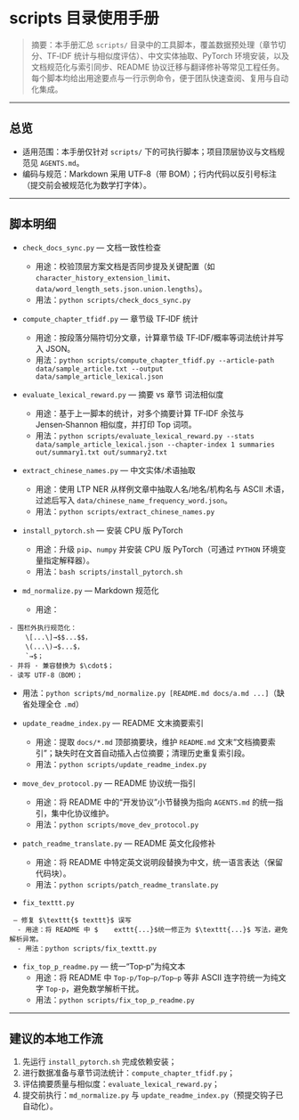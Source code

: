 ﻿# scripts 目录使用手册

> 摘要：本手册汇总 `scripts/` 目录中的工具脚本，覆盖数据预处理（章节切分、TF‑IDF 统计与相似度评估）、中文实体抽取、PyTorch 环境安装，以及文档规范化与索引同步、README 协议迁移与翻译修补等常见工程任务。每个脚本均给出用途要点与一行示例命令，便于团队快速查阅、复用与自动化集成。

---

## 总览

- 适用范围：本手册仅针对 `scripts/` 下的可执行脚本；项目顶层协议与文档规范见 `AGENTS.md`。
- 编码与规范：Markdown 采用 UTF‑8（带 BOM）；行内代码以反引号标注（提交前会被规范化为数学打字体）。

---

## 脚本明细

- `check_docs_sync.py` — 文档一致性检查
  - 用途：校验顶层方案文档是否同步提及关键配置（如 `character_history_extension_limit`、`data/word_length_sets.json.union.lengths`）。
  - 用法：`python scripts/check_docs_sync.py`

- `compute_chapter_tfidf.py` — 章节级 TF‑IDF 统计
  - 用途：按段落分隔符切分文章，计算章节级 TF‑IDF/概率等词法统计并写入 JSON。
  - 用法：`python scripts/compute_chapter_tfidf.py --article-path data/sample_article.txt --output data/sample_article_lexical.json`

- `evaluate_lexical_reward.py` — 摘要 vs 章节 词法相似度
  - 用途：基于上一脚本的统计，对多个摘要计算 TF‑IDF 余弦与 Jensen‑Shannon 相似度，并打印 Top 词项。
  - 用法：`python scripts/evaluate_lexical_reward.py --stats data/sample_article_lexical.json --chapter-index 1 summaries out/summary1.txt out/summary2.txt`

- `extract_chinese_names.py` — 中文实体/术语抽取
  - 用途：使用 LTP NER 从样例文章中抽取人名/地名/机构名与 ASCII 术语，过滤后写入 `data/chinese_name_frequency_word.json`。
  - 用法：`python scripts/extract_chinese_names.py`

- `install_pytorch.sh` — 安装 CPU 版 PyTorch
  - 用途：升级 `pip`、`numpy` 并安装 CPU 版 PyTorch（可通过 `PYTHON` 环境变量指定解释器）。
  - 用法：`bash scripts/install_pytorch.sh`

- `md_normalize.py` — Markdown 规范化
  - 用途：
```
- 围栏外执行规范化：
    \[...\]→$$...$$，
    \(...\)→$...$，
    `→$；
- 并将 · 兼容替换为 $\cdot$；
- 读写 UTF‑8（BOM）；
```
  - 用法：`python scripts/md_normalize.py [README.md docs/a.md ...]`（缺省处理全仓 `.md`）

- `update_readme_index.py` — README 文末摘要索引
  - 用途：提取 `docs/*.md` 顶部摘要块，维护 `README.md` 文末“文档摘要索引”；缺失时在文首自动插入占位摘要；清理历史重复索引段。
  - 用法：`python scripts/update_readme_index.py`

- `move_dev_protocol.py` — README 协议统一指引
  - 用途：将 README 中的“开发协议”小节替换为指向 `AGENTS.md` 的统一指引，集中化协议维护。
  - 用法：`python scripts/move_dev_protocol.py`

- `patch_readme_translate.py` — README 英文化段修补
  - 用途：将 README 中特定英文说明段替换为中文，统一语言表达（保留代码块）。
  - 用法：`python scripts/patch_readme_translate.py`

- `fix_texttt.py`
```
 — 修复 $\texttt{$ texttt}$ 误写
  - 用途：将 README 中 $    exttt{...}$统一修正为 $\texttt{...}$ 写法，避免解析异常。
  - 用法：python scripts/fix_texttt.py
```



- `fix_top_p_readme.py` — 统一“Top‑p”为纯文本
  - 用途：将 README 中 `Top‑p/Top–p/Top‒p` 等非 ASCII 连字符统一为纯文字 `Top-p`，避免数学解析干扰。
  - 用法：`python scripts/fix_top_p_readme.py`

---

## 建议的本地工作流

1) 先运行 `install_pytorch.sh` 完成依赖安装；
2) 进行数据准备与章节词法统计：`compute_chapter_tfidf.py`；
3) 评估摘要质量与相似度：`evaluate_lexical_reward.py`；
4) 提交前执行：`md_normalize.py` 与 `update_readme_index.py`（预提交钩子已自动化）。

